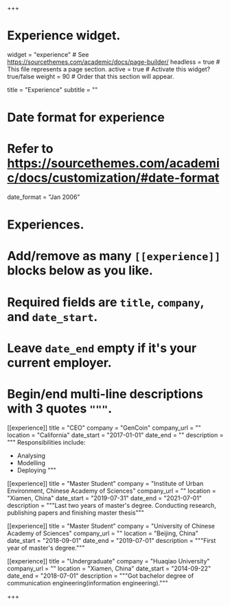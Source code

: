 +++
# Experience widget.
widget = "experience"  # See https://sourcethemes.com/academic/docs/page-builder/
headless = true  # This file represents a page section.
active = true  # Activate this widget? true/false
weight = 90  # Order that this section will appear.

title = "Experience"
subtitle = ""

# Date format for experience
#   Refer to https://sourcethemes.com/academic/docs/customization/#date-format
date_format = "Jan 2006"

# Experiences.
#   Add/remove as many `[[experience]]` blocks below as you like.
#   Required fields are `title`, `company`, and `date_start`.
#   Leave `date_end` empty if it's your current employer.
#   Begin/end multi-line descriptions with 3 quotes `"""`.
[[experience]]
  title = "CEO"
  company = "GenCoin"
  company_url = ""
  location = "California"
  date_start = "2017-01-01"
  date_end = ""
  description = """
  Responsibilities include:

  * Analysing
  * Modelling
  * Deploying
    """

[[experience]]
  title = "Master Student"
  company = "Institute of Urban Environment, Chinese Academy of Sciences"
  company_url = ""
  location = "Xiamen, China"
  date_start = "2019-07-31"
  date_end = "2021-07-01"
  description = """Last two years of master's degree. Conducting research, publishing papers and finishing master thesis"""

[[experience]]
  title = "Master Student"
  company = "University of Chinese Academy of Sciences"
  company_url = ""
  location = "Beijing, China"
  date_start = "2018-09-01"
  date_end = "2019-07-01"
  description = """First year of master's degree."""

[[experience]]
  title = "Undergraduate"
  company = "Huaqiao University"
  company_url = ""
  location = "Xiamen, China"
  date_start = "2014-09-22"
  date_end = "2018-07-01"
  description = """Got bachelor degree of communication engineering(information engineering)."""

+++
